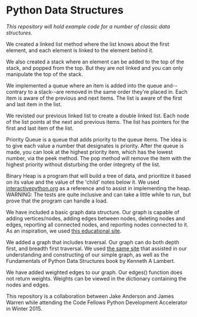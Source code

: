 # Python Data Structures

*This repository will hold example code for a number of classic data structures.*

We created a linked list method where the list knows about the first element, and each element is linked to the element behind it.

We also created a stack where an element can be added to the top of the stack, and popped from the top. But they are not linked and you can only manipulate the top of the stack.

We implemented a queue where an item is added into the queue and--contrary to a stack--are removed in the same order they're placed in. Each item is aware of the previous and next items. The list is aware of the first and last item in the list.

We revisted our previous linked list to create a double linked list. Each node of the list points at the next and previous items. The list has pointers for the first and last item of the list.

Priority Queue is a queue that adds priority to the queue items. The idea is to give each value a number that designates is priority. After the queue is made, you can look at the highest priority item, which has the lowest number, via the peek method. The pop method will remove the item with the highest priority without disturbing the order integrety of the list.

Binary Heap is a program that will build a tree of data, and prioritize it based on its value and the value of the 'child' notes below it. We used [interactivepython.org](http://interactivepython.org/runestone/static/pythonds/Trees/BinaryHeapImplementation.html) as a reference and to assist in implementing the heap. WARNING: The tests are quite inclusive and can take a little while to run, but prove that the program can handle a load.

We have included a basic graph data structure. Our graph is capable of adding vertices/nodes, adding edges between nodes, deleting nodes and edges, reporting all connected nodes, and reporting nodes connected to it. As an inspiration, we used [this educational site](http://www.python-course.eu/graphs_python.php).

We added a graph that includes traversal. Our graph can do both depth first, and breadth first traversal. We used [the same site](http://www.python-course.eu/graphs_python.php) that assisted in our understanding and constructing of our simple graph, as well as the Fundamentals of Python Data Structures book by Kenneth A Lambert.

We have added weighted edges to our graph. Our edges() function does not return weights. Weights can be viewed in the dictionary containing the nodes and edges.


This repository is a collaboration between Jake Anderson and James Warren while attending the Code Fellows Python Development Accelerator in Winter 2015.